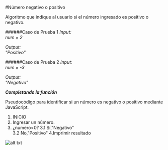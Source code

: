 
#Número negativo o positivo

Algoritmo que indique al usuario si el número ingresado es positivo o negativo.

######Caso de Prueba 1
_Input:_     
_num = 2_

_Output:_   
_"Positivo"_

######Caso de Prueba 2
_Input:_    
_num = -3_

_Output:_   
_"Negativo"_

___Completando la función___

Pseudocódigo para identificar si un número es negativo o positivo mediante JavaScript.

1. INICIO
2. Ingresar un número.
3. ¿numero<0?
3.1 Sí,"Negativo"		
3.2 No,"Positivo"
4.Imprimir resultado

![alt txt]()